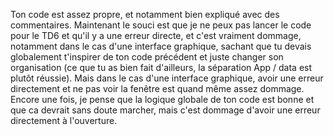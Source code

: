 Ton code est assez propre, et notamment bien expliqué avec des commentaires.
Maintenant le souci est que je ne peux pas lancer le code pour le TD6 et qu'il y a une erreur directe, et c'est vraiment dommage, notamment dans le cas d'une interface graphique, sachant que tu devais globalement t'inspirer de ton code précédent et juste changer son organisation (ce que tu as bien fait d'ailleurs, la séparation App / data est plutôt réussie). Mais dans le cas d'une interface graphique, avoir une erreur directement et ne pas voir la fenêtre est quand même assez dommage.
Encore une fois, je pense que la logique globale de ton code est bonne et que ca devrait sans doute marcher, mais c'est dommage d'avoir une erreur directement à l'ouverture.